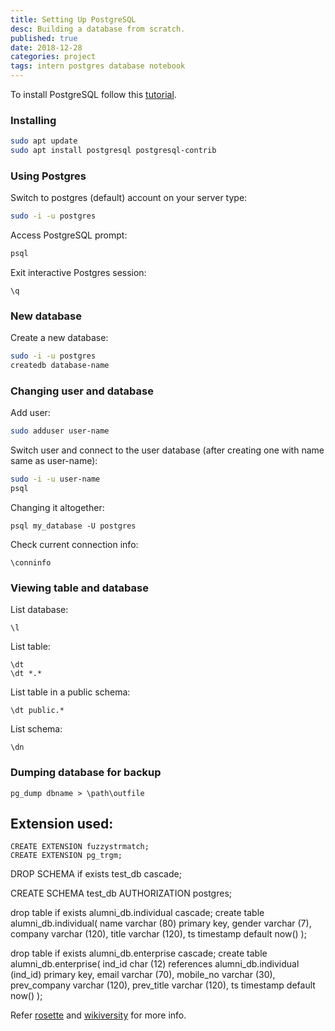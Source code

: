 ```yaml
---
title: Setting Up PostgreSQL
desc: Building a database from scratch.
published: true
date: 2018-12-28
categories: project
tags: intern postgres database notebook
---
```

To install PostgreSQL follow this [tutorial](https://www.digitalocean.com/community/tutorials/how-to-install-and-use-postgresql-on-ubuntu-18-04).

### Installing
``` sh
sudo apt update
sudo apt install postgresql postgresql-contrib
```

### Using Postgres
Switch to postgres (default) account on your server type:
``` sh
sudo -i -u postgres
```
Access PostgreSQL prompt:
``` sh
psql
```
Exit interactive Postgres session:
```
\q
```

### New database
Create a new database:
``` sh
sudo -i -u postgres
createdb database-name
```

### Changing user and database
Add user:
``` sh
sudo adduser user-name
```
Switch user and connect to the user database (after creating one with name same as user-name):
``` sh
sudo -i -u user-name
psql
```
Changing it altogether:
```
psql my_database -U postgres
```
Check current connection info:
```
\conninfo
```

### Viewing table and database
List database:
```
\l
```
List table:
```
\dt
\dt *.*
```
List table in a public schema:
```
\dt public.*
```
List schema:
```
\dn
```

### Dumping database for backup
```
pg_dump dbname > \path\outfile
```

## Extension used:
```
CREATE EXTENSION fuzzystrmatch;
CREATE EXTENSION pg_trgm;
```

DROP SCHEMA if exists test_db cascade;

CREATE SCHEMA test_db
    AUTHORIZATION postgres;
	
drop table if exists alumni_db.individual cascade;
create table alumni_db.individual(
	name varchar (80) primary key, 
	gender varchar (7),
	company varchar (120),
	title varchar (120),
	ts timestamp default now()
	);

drop table if exists alumni_db.enterprise cascade;
create table alumni_db.enterprise(
	ind_id char (12) references alumni_db.individual (ind_id) primary key,
	email varchar (70),
	mobile_no varchar (30),
	prev_company varchar (120),
	prev_title varchar (120),
	ts timestamp default now()
	);


Refer [rosette](https://www.rosette.com/blog/overview-fuzzy-name-matching-techniques/) and [wikiversity](https://en.wikiversity.org/wiki/Duplicate_record_detection) for more info.


